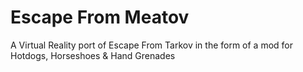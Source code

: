 # Escape From Meatov
 
 A Virtual Reality port of Escape From Tarkov in the form of a mod for Hotdogs, Horseshoes & Hand Grenades
